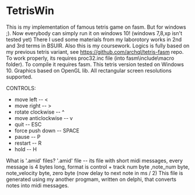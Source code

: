 # TetrisWin
This is my implementation of famous tetris game on fasm. But for windows ;). Now everybody can simply run it on windows 10! (windows 7,8,xp isn't tested yet)
There I used some materials from my laborotory works in 2nd and 3rd terms in BSUIR. Also this is my coursework.
Logics is fully based on my previous tetris variant, see https://github.com/archql/tetris-fasm repo.
To work properly, its requires proc32.inc file (into fasm\include\macro folder). 
To compile it requires fasm.
This tetris version tested on Windows 10. 
Graphics based on OpenGL lib.
All rectangular screen resolutions supported.

CONTROLS:
 - move left          -- <
 - move right         -- > 
 - rotate clockwise   -- ^
 - move anticlockwise -- v
 - quit               -- ESC
 - force push down    -- SPACE
 - pause              -- P
 - restart            -- R
 - hold               -- H

What is '.amid' files?
'.amid' file -- its file with short midi messages, every message is 4 bytes long,
format is control + track num byte ,note_num byte, note_velocity byte, zero byte (now delay to next note in ms / 2)
This file is generated using my another progmam, written on delphi,
that converts notes into midi messages.

 
